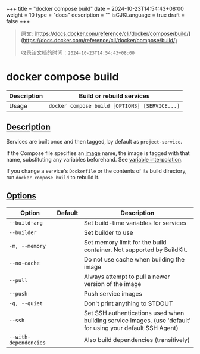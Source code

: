 +++
title = "docker compose build"
date = 2024-10-23T14:54:43+08:00
weight = 10
type = "docs"
description = ""
isCJKLanguage = true
draft = false
+++

> 原文: [https://docs.docker.com/reference/cli/docker/compose/build/](https://docs.docker.com/reference/cli/docker/compose/build/)
>
> 收录该文档的时间：`2024-10-23T14:54:43+08:00`

# docker compose build

| Description | Build or rebuild services                     |
| :---------- | --------------------------------------------- |
| Usage       | `docker compose build [OPTIONS] [SERVICE...]` |

## [Description](https://docs.docker.com/reference/cli/docker/compose/build/#description)

Services are built once and then tagged, by default as `project-service`.

If the Compose file specifies an [image](https://github.com/compose-spec/compose-spec/blob/master/spec.md#image) name, the image is tagged with that name, substituting any variables beforehand. See [variable interpolation](https://github.com/compose-spec/compose-spec/blob/master/spec.md#interpolation).

If you change a service's `Dockerfile` or the contents of its build directory, run `docker compose build` to rebuild it.

## [Options](https://docs.docker.com/reference/cli/docker/compose/build/#options)

| Option                | Default | Description                                                  |
| --------------------- | ------- | ------------------------------------------------------------ |
| `--build-arg`         |         | Set build-time variables for services                        |
| `--builder`           |         | Set builder to use                                           |
| `-m, --memory`        |         | Set memory limit for the build container. Not supported by BuildKit. |
| `--no-cache`          |         | Do not use cache when building the image                     |
| `--pull`              |         | Always attempt to pull a newer version of the image          |
| `--push`              |         | Push service images                                          |
| `-q, --quiet`         |         | Don't print anything to STDOUT                               |
| `--ssh`               |         | Set SSH authentications used when building service images. (use 'default' for using your default SSH Agent) |
| `--with-dependencies` |         | Also build dependencies (transitively)                       |
